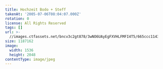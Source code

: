 ```yaml
---
title: Hochzeit Bodo + Steff
takenAt: '2005-07-06T08:04:07.000Z'
rotation: 0
license: All Rights Reserved
tags: []
url: >-
  //images.ctfassets.net/bncv3c2gt878/3wNO6UAyEgFXVHLFMFI4T5/665ccc1143254beb4db2d292f547f42f/hochzeit-bodo--steff_4560373326_o
size: 1187162
image:
  width: 1536
  height: 2048
contentType: image/jpeg
---
```


